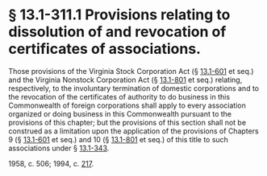 # § 13.1-311.1 Provisions relating to dissolution of and revocation of certificates of associations.

<p>Those provisions of the Virginia Stock Corporation Act (§ <a href='http://law.lis.virginia.gov/vacode/13.1-601/'>13.1-601</a> et seq.) and the Virginia Nonstock Corporation Act (§ <a href='http://law.lis.virginia.gov/vacode/13.1-801/'>13.1-801</a> et seq.) relating, respectively, to the involuntary termination of domestic corporations and to the revocation of the certificates of authority to do business in this Commonwealth of foreign corporations shall apply to every association organized or doing business in this Commonwealth pursuant to the provisions of this chapter; but the provisions of this section shall not be construed as a limitation upon the application of the provisions of Chapters 9 (§ <a href='http://law.lis.virginia.gov/vacode/13.1-601/'>13.1-601</a> et seq.) and 10 (§ <a href='http://law.lis.virginia.gov/vacode/13.1-801/'>13.1-801</a> et seq.) of this title to such associations under § <a href='http://law.lis.virginia.gov/vacode/13.1-343/'>13.1-343</a>.</p><p>1958, c. 506; 1994, c. <a href='http://lis.virginia.gov/cgi-bin/legp604.exe?941+ful+CHAP0217'>217</a>.</p>